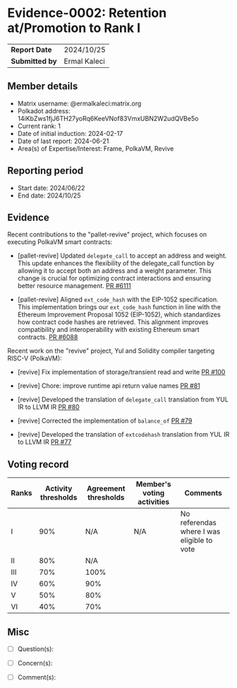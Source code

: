 # Evidence-0002: Retention at/Promotion to Rank I

|                 |                                                                                             |
| --------------- | ------------------------------------------------------------------------------------------- |
| **Report Date** | 2024/10/25                                                             |
| **Submitted by**| Ermal Kaleci                                                                        |


## Member details

- Matrix username: @ermalkaleci:matrix.org
- Polkadot address: 14iKbZws1fjJ6TH27yoRq6KeeVNof83VmxUBN2W2udQVBe5o
- Current rank: 1
- Date of initial induction: 2024-02-17
- Date of last report: 2024-06-21
- Area(s) of Expertise/Interest: Frame, PolkaVM, Revive


## Reporting period

- Start date: 2024/06/22
- End date: 2024/10/25


## Evidence
Recent contributions to the "pallet-revive" project, which focuses on executing PolkaVM smart contracts:

- [pallet-revive] Updated `delegate_call` to accept an address and weight. This update enhances the flexibility of the delegate_call function by allowing it to accept both an address and a weight parameter. This change is crucial for optimizing contract interactions and ensuring better resource management. [PR #6111](https://github.com/paritytech/polkadot-sdk/pull/6111)

- [pallet-revive] Aligned `ext_code_hash` with the EIP-1052 specification. This implementation brings our `ext_code_hash` function in line with the Ethereum Improvement Proposal 1052 (EIP-1052), which standardizes how contract code hashes are retrieved. This alignment improves compatibility and interoperability with existing Ethereum smart contracts. [PR #6088](https://github.com/paritytech/polkadot-sdk/pull/6088)

Recent work on the "revive" project, Yul and Solidity compiler targeting RISC-V (PolkaVM):

- [revive] Fix implementation of storage/transient read and write [PR #100](https://github.com/paritytech/revive/pull/100)

- [revive] Chore: improve runtime api return value names [PR #81](https://github.com/paritytech/revive/pull/81)

- [revive] Developed the translation of `delegate_call` translation from YUL IR to LLVM IR [PR #80](https://github.com/paritytech/revive/pull/80)

- [revive] Corrected the implementation of `balance_of` [PR #79](https://github.com/paritytech/revive/pull/79)

- [revive] Developed the translation of `extcodehash` translation from YUL IR to LLVM IR [PR #77](https://github.com/paritytech/revive/pull/77)

## Voting record

|  Ranks | Activity thresholds | Agreement thresholds | Member's voting activities | Comments |
|---|---|---|---|---|
|I  |90%   |N/A   |N/A | No referendas where I was eligible to vote  |
|II |80%   |N/A   |   |  |
|III|70%   |100%  |   |  |
|IV |60%   |90%   |   |  |
|V  |50%   |80%   |   |  |
|VI |40%   |70%   |   |  |


## Misc

- [ ] Question(s): 

- [ ] Concern(s): 

- [ ] Comment(s): 

